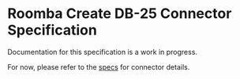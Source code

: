 # Roomba Create DB-25 Connector Specification
Documentation for this specification is a work in progress.

For now, please refer to the [specs](specs.yaml) for connector details.

